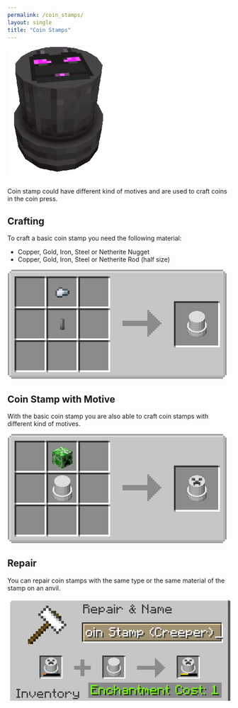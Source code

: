 ```yaml
---
permalink: /coin_stamps/
layout: single
title: "Coin Stamps"
---
```


![Coin Stamp Image](../assets/coin_stamp.gif)

Coin stamp could have different kind of motives and are used to craft coins in the coin press.

## Crafting

To craft a basic coin stamp you need the following material:

- Copper, Gold, Iron, Steel or Netherite Nugget
- Copper, Gold, Iron, Steel or Netherite Rod (half size)

![](../assets/coin_stamp_crafting.png)

## Coin Stamp with Motive

With the basic coin stamp you are also able to craft coin stamps with different kind of motives.

![](../assets/coin_stamp_motive_crafting.png)

## Repair

You can repair coin stamps with the same type or the same material of the stamp on an anvil.

![](../assets/coin_stamp_anvil.png)
